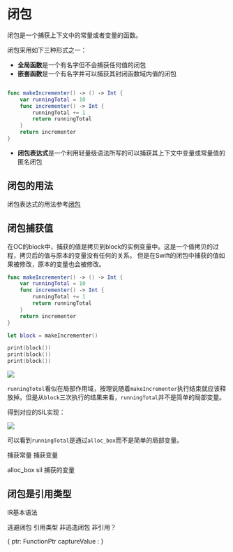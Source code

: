 # 闭包

闭包是一个捕获上下文中的常量或者变量的函数。

闭包采用如下三种形式之一：

- **全局函数**是一个有名字但不会捕获任何值的闭包
- **嵌套函数**是一个有名字并可以捕获其封闭函数域内值的闭包

```swift

func makeIncrementer() -> () -> Int {
    var runningTotal = 10
    func incrementer() -> Int {
        runningTotal += 1
        return runningTotal
    }
    return incrementer
}

```
- **闭包表达式**是一个利用轻量级语法所写的可以捕获其上下文中变量或常量值的匿名闭包

## 闭包的用法

闭包表达式的用法参考[闭包](https://github.com/ExistOrLive/DocumentForLearning/tree/master/%E5%BC%80%E5%8F%91%E8%AF%AD%E8%A8%80%E5%AD%A6%E4%B9%A0/Swift/7.%20%E9%97%AD%E5%8C%85)
## 闭包捕获值

在OC的block中，捕获的值是拷贝到block的实例变量中。这是一个值拷贝的过程，拷贝后的值与原本的变量没有任何的关系。
但是在Swift的闭包中捕获的值如果被修改，原本的变量也会被修改。

```swift
func makeIncrementer() -> () -> Int {
    var runningTotal = 10
    func incrementer() -> Int {
        runningTotal += 1
        return runningTotal
    }
    return incrementer
}

let block = makeIncrementer()

print(block())
print(block())
print(block())
```

![](https://gitee.com/existorlive/exist-or-live-pic/raw/master/%E6%88%AA%E5%B1%8F2021-08-27%20%E4%B8%8A%E5%8D%8811.32.31.png)

`runningTotol`看似在局部作用域，按理说随着`makeIncrementer`执行结束就应该释放掉。但是从`block`三次执行的结果来看，`runningTotal`并不是简单的局部变量。

得到对应的SIL实现：

![](https://gitee.com/existorlive/exist-or-live-pic/raw/master/%E6%88%AA%E5%B1%8F2021-08-27%20%E4%B8%8A%E5%8D%8811.52.08.png)

可以看到`runningTotal`是通过`alloc_box`而不是简单的局部变量。



捕获常量 捕获变量

alloc_box sil 捕获的变量

## 闭包是引用类型

IR基本语法

逃避闭包 引用类型
非逃逸闭包 非引用？

{
    ptr: FunctionPtr
    captureValue : 
}


